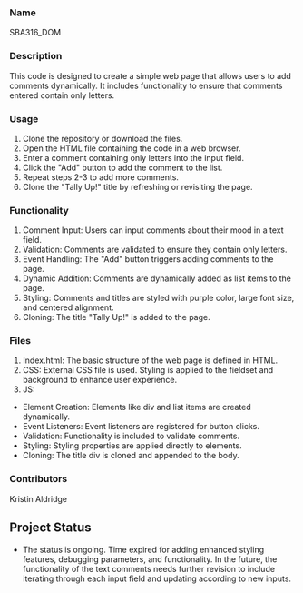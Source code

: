 ### Name
SBA316_DOM

### Description
This code is designed to create a simple web page that allows users to add comments dynamically. It includes functionality to ensure that comments entered contain only letters.

### Usage

1. Clone the repository or download the files.
2. Open the HTML file containing the code in a web browser.
3. Enter a comment containing only letters into the input field.
4. Click the "Add" button to add the comment to the list.
5. Repeat steps 2-3 to add more comments.
6. Clone the "Tally Up!" title by refreshing or revisiting the page.

   
### Functionality
1. Comment Input: Users can input comments about their mood in a text field.
2. Validation: Comments are validated to ensure they contain only letters.
3. Event Handling: The "Add" button triggers adding comments to the page.
4. Dynamic Addition: Comments are dynamically added as list items to the page.
5. Styling: Comments and titles are styled with purple color, large font size, and centered alignment.
6. Cloning: The title "Tally Up!" is added to the page.
   


### Files
1. Index.html: The basic structure of the web page is defined in HTML.
2. CSS: External CSS file is used. Styling is applied to the fieldset and background to enhance user experience.
3. JS:
  - Element Creation: Elements like div and list items are created dynamically.
  - Event Listeners: Event listeners are registered for button clicks.
  - Validation: Functionality is included to validate comments.
  - Styling: Styling properties are applied directly to elements.
  - Cloning: The title div is cloned and appended to the body.
  
### Contributors
Kristin Aldridge


## Project Status
  - The status is ongoing. Time expired for adding enhanced styling features, debugging parameters, and functionality. In the future, the functionality of the text comments needs further revision to include iterating through each input field and updating according to new inputs. 
